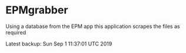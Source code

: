 # EPMgrabber
Using a database from the EPM app this application scrapes the files as required


Latest backup: Sun Sep 1 11:37:01 UTC 2019

